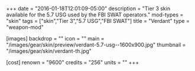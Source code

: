 +++
date = "2016-01-18T12:01:09-05:00"
description = "Tier 3 skin available for the 5.7 USG used by the FBI SWAT operators."
mod-types = "skin"
tags = ["skin","Tier 3","5.7 USG","FBI SWAT"]
title = "Verdant"
type = "weapon-mod"

[images]
  backdrop = ""
  icon = ""
  main = "/images/gear/skin/preview/verdant-5.7-usg--1600x900.jpg"
  thumbnail = "/images/gear/skin/verdant-th.jpg"

[cost]
  renown = "9600"
  credits = "256"
  units = ""
+++
